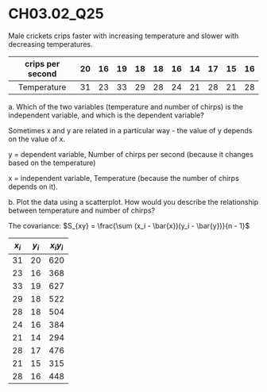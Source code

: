 # CH03.02_Q25 #

Male crickets crips  faster with increasing temperature and slower with decreasing temperatures.

| crips per second | 20 | 16 | 19 | 18 | 18 | 16 | 14 | 17 | 15 | 16 |
|:----------------:|:--:|:--:|:--:|:--:|:--:|:--:|:--:|:--:|:--:|:--:|
| Temperature      | 31 | 23 | 33 | 29 | 28 | 24 | 21 | 28 | 21 | 28 |

a. Which of the two variables (temperature and number of chirps) is the independent variable, and which is the dependent variable?

Sometimes x and y are related in a particular way - the value of y depends on the value of x.

y = dependent variable, Number of chirps per second (because it changes based on the temperature)

x = independent variable, Temperature (because the number of chirps depends on it).


b. Plot the data using a scatterplot. How would you describe the relationship between temperature and number of chirps?

The covariance: $S_{xy} = \frac{\sum (x_i - \bar{x})(y_i - \bar{y})}{n - 1}$

| $x_i$ | $y_i$ | $x_i y_i$ |
|:-----:|:-----:|:--------------:|
| 31    | 20    | 620            |
| 23    | 16    | 368            |
| 33    | 19    | 627            |
| 29    | 18    | 522            |
| 28    | 18    | 504            |
| 24    | 16    | 384            |
| 21    | 14    | 294            |
| 28    | 17    | 476            |
| 21    | 15    | 315            |
| 28    | 16    | 448            |



